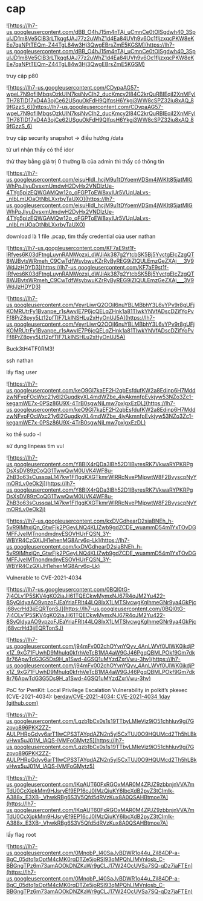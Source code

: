# cap

![https://lh7-us.googleusercontent.com/dBB_O4hJ15m4nTAj_uCmnCe0tOISgdwh40_3SpuIJD1m8Ve5ClB3rLTkqgfJAJ77z2uWhZ1d4Ea84UVh9v6Oc1fljzxqcPKW8eKEe7qaNPtTEQm-Z44TgL84w3Hj3QwgEBrsZmE5KGSM](https://lh7-us.googleusercontent.com/dBB_O4hJ15m4nTAj_uCmnCe0tOISgdwh40_3SpuIJD1m8Ve5ClB3rLTkqgfJAJ77z2uWhZ1d4Ea84UVh9v6Oc1fljzxqcPKW8eKEe7qaNPtTEQm-Z44TgL84w3Hj3QwgEBrsZmE5KGSM)

truy cập p80

![https://lh7-us.googleusercontent.com/CDvpaAG57-wpeL7N9ofilMbqsOzkUIN7ksiNvCIh2_ducKmcy2l84C2krQuRBIEqiI2XnMFyITH78TlD17xD4A3ojCe62USguOkFdH9QIfqsH6Ykgj3WW8cSPZ32iu8xAQ_89fGzzS_6](https://lh7-us.googleusercontent.com/CDvpaAG57-wpeL7N9ofilMbqsOzkUIN7ksiNvCIh2_ducKmcy2l84C2krQuRBIEqiI2XnMFyITH78TlD17xD4A3ojCe62USguOkFdH9QIfqsH6Ykgj3WW8cSPZ32iu8xAQ_89fGzzS_6)

truy cập security snapshot -> điều hướng /data

từ url nhận thấy có thể idor 

thử thay bằng giá trị 0 thường là của admin thì thấy có thông tin

![https://lh7-us.googleusercontent.com/eisuHldI_hcjM9u1tDYoemVDSm4jWKIt85jatMIGWhPpJlyuDvsxmUmdwH2DyHx2VNDIzUe-4TYg5pizEQWGAMQw12o_oFGPToEW8xyIUr5VUqUaLvs-_nIbLmUOaOtNbLXxrbyTaUXO](https://lh7-us.googleusercontent.com/eisuHldI_hcjM9u1tDYoemVDSm4jWKIt85jatMIGWhPpJlyuDvsxmUmdwH2DyHx2VNDIzUe-4TYg5pizEQWGAMQw12o_oFGPToEW8xyIUr5VUqUaLvs-_nIbLmUOaOtNbLXxrbyTaUXO)

download là 1 file .pcap, tìm thấy credential của user nathan

![https://lh7-us.googleusercontent.com/KF7aE9st1f-IRfyes6K03dFtngLuynRAMWozxj_dWJiAk387g2YtcbSK5Bj5YvctgEIcZzgQT8WJBvtsWRmeh_C9CwTdfWsybwuKZrRyByREG9iZlQULEmzGeZXAj___3V9WdJzHDYD3](https://lh7-us.googleusercontent.com/KF7aE9st1f-IRfyes6K03dFtngLuynRAMWozxj_dWJiAk387g2YtcbSK5Bj5YvctgEIcZzgQT8WJBvtsWRmeh_C9CwTdfWsybwuKZrRyByREG9iZlQULEmzGeZXAj___3V9WdJzHDYD3)

![https://lh7-us.googleusercontent.com/VeyrLiwrQ2OOjI6nuYBLMBbhY3L6vYPv9r8gUFjKOMRUtrFy1Bvanpe_r1sAwvIE7P6jcQELqZHnk1a81TlwkYNVfADscDZifYoPvFf8PrZ8pyy5Lt12pfTlF7LkINSHLu2xHyOnUJ5A](https://lh7-us.googleusercontent.com/VeyrLiwrQ2OOjI6nuYBLMBbhY3L6vYPv9r8gUFjKOMRUtrFy1Bvanpe_r1sAwvIE7P6jcQELqZHnk1a81TlwkYNVfADscDZifYoPvFf8PrZ8pyy5Lt12pfTlF7LkINSHLu2xHyOnUJ5A)

Buck3tH4TF0RM3!

ssh nathan

lấy flag user

![https://lh7-us.googleusercontent.com/keO9GI7kaEF2H2qbEsfdufKW2a8Edinp6H7MddzwNFvpFOcWxc21y6l2GugdkyXL4mdWZbe_4iyAkmnfpEvkjyw53NZo3Zc1-kegamWE7x-0PSz86U9X-4TrB0sgwNjLmw7pxlgxEzDL](https://lh7-us.googleusercontent.com/keO9GI7kaEF2H2qbEsfdufKW2a8Edinp6H7MddzwNFvpFOcWxc21y6l2GugdkyXL4mdWZbe_4iyAkmnfpEvkjyw53NZo3Zc1-kegamWE7x-0PSz86U9X-4TrB0sgwNjLmw7pxlgxEzDL)

ko thể sudo -l

sử dụng linpeas tìm vul

![https://lh7-us.googleusercontent.com/Y8BIX4rQDa3lBh52D1lByresRK7VkwaRYPKRPgDsXsDV89zCoQG1TwwQwM0UVK4WF8u-ZhB3o63sCussqaL147kw1Fl1gqKXGTkmrWlRRcNvePMjpwtW8F2BvyscpNyYmORtLv0eOk2j](https://lh7-us.googleusercontent.com/Y8BIX4rQDa3lBh52D1lByresRK7VkwaRYPKRPgDsXsDV89zCoQG1TwwQwM0UVK4WF8u-ZhB3o63sCussqaL147kw1Fl1gqKXGTkmrWlRRcNvePMjpwtW8F2BvyscpNyYmORtLv0eOk2j)

![https://lh7-us.googleusercontent.com/kxDVGdhearD2siaBNEh_h-5vR9IMhxjQn_GtwFjk2PGeyLNQ4KLlZwb9gdZCDE_wuammD54m1YxTOvDGMFFJyelMTnondmdnyESOVHUrFQSN_3Y-WBYR4CzGXiJH1ehenMG8Arv6q-Lk](https://lh7-us.googleusercontent.com/kxDVGdhearD2siaBNEh_h-5vR9IMhxjQn_GtwFjk2PGeyLNQ4KLlZwb9gdZCDE_wuammD54m1YxTOvDGMFFJyelMTnondmdnyESOVHUrFQSN_3Y-WBYR4CzGXiJH1ehenMG8Arv6q-Lk)

Vulnerable to CVE-2021-4034

![https://lh7-us.googleusercontent.com/0BQl0tG-7j4OLv1P5SKV4gKO2iaJil61TQECkwMymxNJ67R4qJM2Yu422-8SyQldyaAO9vpzoFJEaYriaFRIt44LQ8IxX1LMTSlvcwgKglhmeGNr9ya4GkPjcj68vcrHd3jjEQRTonSJ](https://lh7-us.googleusercontent.com/0BQl0tG-7j4OLv1P5SKV4gKO2iaJil61TQECkwMymxNJ67R4qJM2Yu422-8SyQldyaAO9vpzoFJEaYriaFRIt44LQ8IxX1LMTSlvcwgKglhmeGNr9ya4GkPjcj68vcrHd3jjEQRTonSJ)

![https://lh7-us.googleusercontent.com/j94mFv002chOYvnYQyv_4AnLWVf0UlWK0jkdjPx1Z_9xG71FUwhD9MhuIq0kfrhVeTcB1MA4aW9GJ46PgqQBMLPOkf9Gm7dk8r76ApwTdG3G5Ds9H_a1Swd-4GSQ1uMYzdZxrVwu-3hv](https://lh7-us.googleusercontent.com/j94mFv002chOYvnYQyv_4AnLWVf0UlWK0jkdjPx1Z_9xG71FUwhD9MhuIq0kfrhVeTcB1MA4aW9GJ46PgqQBMLPOkf9Gm7dk8r76ApwTdG3G5Ds9H_a1Swd-4GSQ1uMYzdZxrVwu-3hv)

PoC for PwnKit: Local Privilege Escalation Vulnerability in polkit’s pkexec (CVE-2021-4034): [berdav/CVE-2021-4034: CVE-2021-4034 1day (github.com)](https://github.com/berdav/CVE-2021-4034)

![https://lh7-us.googleusercontent.com/Lqzb1bCx0s1s19TTbyLMIeViz9iO51chhluv9gi7Gzpvo896PKK2ZZ-AULPHRpGdyv6arT1IwCPS3TAYqdAZN2n5yI5CxTUJ0O9HQUMcd2Th5hLBkvHwx5uJ01M_lAQS-lVMFoGMytz5](https://lh7-us.googleusercontent.com/Lqzb1bCx0s1s19TTbyLMIeViz9iO51chhluv9gi7Gzpvo896PKK2ZZ-AULPHRpGdyv6arT1IwCPS3TAYqdAZN2n5yI5CxTUJ0O9HQUMcd2Th5hLBkvHwx5uJ01M_lAQS-lVMFoGMytz5)

![https://lh7-us.googleusercontent.com/lKqAUT60FxRGOxMAR0M4ZPJZ9zbbnjnVVA7mTdU0CcXjpkMm9HJsryEf9EP16cJ0IMzQiuKY6lbcXdB2pyZ3tCImlk-A388x_E3XB-_VhwkRBg6S3V5Qfd5dRVzKux8A0QSAHBtmoe7A](https://lh7-us.googleusercontent.com/lKqAUT60FxRGOxMAR0M4ZPJZ9zbbnjnVVA7mTdU0CcXjpkMm9HJsryEf9EP16cJ0IMzQiuKY6lbcXdB2pyZ3tCImlk-A388x_E3XB-_VhwkRBg6S3V5Qfd5dRVzKux8A0QSAHBtmoe7A)

lấy flag root

![https://lh7-us.googleusercontent.com/0MnobP_l40SaJvBDWR1o44u_Zil84DP-a-BgC_05dtq1xOptM4cMK0rqDTZe5joRSI93qMPQhLIMVnlosb_C-BBGngTPz6m73amAOOkDNZKaWr9gCLJ17W24OcUVSa7SQ-qDz7jaFTEn](https://lh7-us.googleusercontent.com/0MnobP_l40SaJvBDWR1o44u_Zil84DP-a-BgC_05dtq1xOptM4cMK0rqDTZe5joRSI93qMPQhLIMVnlosb_C-BBGngTPz6m73amAOOkDNZKaWr9gCLJ17W24OcUVSa7SQ-qDz7jaFTEn)